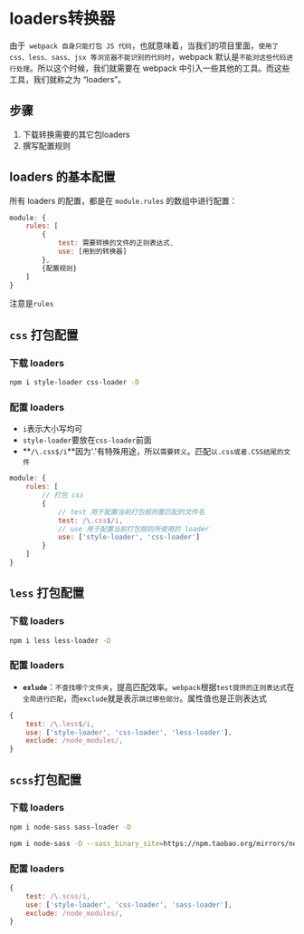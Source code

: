 # loaders转换器

由于` webpack 自身只能打包 JS 代码`，也就意味着，当我们的项目里面，`使用了 css、less、sass、jsx 等浏览器不能识别的代码时`，webpack 默认是`不能对这些代码进行处理`。所以这个时候，我们就需要在 webpack 中引入一些其他的工具。而这些工具，我们就称之为 “loaders”。

## 步骤

1. 下载转换需要的其它包loaders
2. 撰写配置规则

## loaders 的基本配置 

所有 loaders 的配置，都是在 `module.rules` 的数组中进行配置：

``` javascript
module: {
    rules: [
		{
            test: 需要转换的文件的正则表达式,
            use: [用到的转换器]
        },
        {配置规则}
    ]
}
```

注意是`rules`

## `css` 打包配置

### 下载 loaders

``` bash
npm i style-loader css-loader -D
```

### 配置 loaders

- `i`表示大小写均可
- `style-loader`要放在`css-loader`前面
- **`/\.css$/i`**因为'.'有特殊用途，所以`需要转义`。匹配`以.css或者.CSS结尾的文件`

``` javascript
module: {
    rules: [
        // 打包 css
        {
            // test 用于配置当前打包规则要匹配的文件名
            test: /\.css$/i,
            // use 用于配置当前打包规则所使用的 loader
            use: ['style-loader', 'css-loader']
        }
    ]
}
```

## `less` 打包配置

### 下载 loaders

``` bash
npm i less less-loader -D
```

### 配置  loaders

- **`exlude`**：`不查找哪个文件夹`，提高匹配效率。`webpack`根据`test提供的正则表达式`在`全局进行匹配`，而`exclude`就是表示`跳过哪些部分`。属性值也是正则表达式

``` javascript
{
    test: /\.less$/i,
    use: ['style-loader', 'css-loader', 'less-loader'],
    exclude: /node_modules/,
}
```

## `scss`打包配置

### 下载 loaders

``` bash
npm i node-sass sass-loader -D

npm i node-sass -D --sass_binary_site=https://npm.taobao.org/mirrors/node-sass/ 
```

### 配置  loaders

``` javascript
{
    test: /\.scss/i,
    use: ['style-loader', 'css-loader', 'sass-loader'],
    exclude: /node_modules/,
}
```

